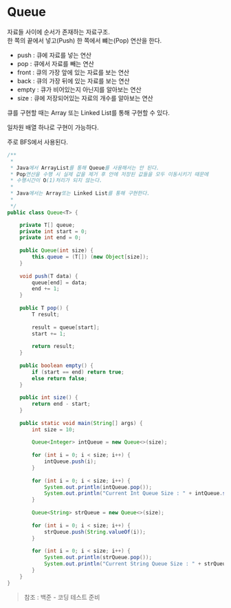 # Queue

자료들 사이에 순서가 존재하는 자료구조. </br>
한 쪽의 끝에서 넣고(Push) 한 쪽에서 뺴는(Pop) 연산을 한다.

- push : 큐에 자료를 넣는 연산
- pop : 큐에서 자료를 빼는 연산
- front : 큐의 가장 앞에 있는 자료를 보는 연산
- back : 큐의 가장 뒤에 있는 자료를 보는 연산
- empty : 큐가 비어있는지 아닌지를 알아보는 연산
- size : 큐에 저장되어있는 자료의 개수를 알아보는 연산

큐를 구현할 때는 Array 또는 Linked List를 통해 구현할 수 있다.

일차원 배열 하나로 구현이 가능하다.

주로 BFS에서 사용된다.

```java
/**
 * 
 * Java에서 ArrayList를 통해 Queue를 사용해서는 안 된다.
 * Pop연산을 수행 시 실제 값을 제거 후 안에 저장된 값들을 모두 이동시키기 때문에
 * 수행시간이 O(1)처리가 되지 않는다.
 * 
 * Java에서는 Array또는 Linked List를 통해 구현한다.
 *
 */
public class Queue<T> {

	private T[] queue;
	private int start = 0;
	private int end = 0;
	
	public Queue(int size) {
		this.queue = (T[]) (new Object[size]);
	}
	
	void push(T data) {
		queue[end] = data;
		end += 1;
	}
	
	public T pop() {
		T result;
		
		result = queue[start];
		start += 1;
		
		return result;
	}
	
	public boolean empty() {
		if (start == end) return true;
		else return false;
	}
	
	public int size() {
		return end - start;
	}
	
	public static void main(String[] args) {
		int size = 10;
		
		Queue<Integer> intQueue = new Queue<>(size);
		
		for (int i = 0; i < size; i++) {
			intQueue.push(i);
		}
		
		for (int i = 0; i < size; i++) {
			System.out.println(intQueue.pop());
			System.out.println("Current Int Queue Size : " + intQueue.size());
		}
		
		Queue<String> strQueue = new Queue<>(size);
		
		for (int i = 0; i < size; i++) {
			strQueue.push(String.valueOf(i));
		}
		
		for (int i = 0; i < size; i++) {
			System.out.println(strQueue.pop());
			System.out.println("Current String Queue Size : " + strQueue.size());
		}
	}
}
```

> 참조 : 백준 - 코딩 테스트 준비